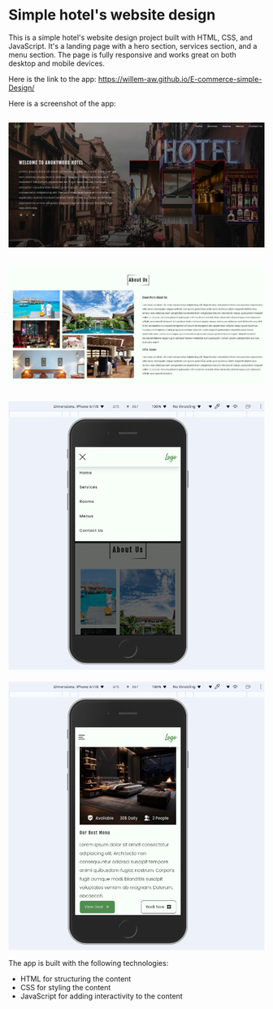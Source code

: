 # Simple hotel's website design
This is a simple hotel's website design project built with HTML, CSS, and JavaScript. It's a landing page with a hero section, services section, and a menu section. The page is fully responsive and works great on both desktop and mobile devices.

Here is the link to the app:
<https://willem-aw.github.io/E-commerce-simple-Design/>

Here is a screenshot of the app:

![Screenshot of the app](./Img/Screenshot/Simple-E-Com-SS1.png)
---
![Screenshot of the app](./Img/Screenshot/Simple-E-Com-SS2.png)
---
![Screenshot of the app](./Img/Screenshot/Simple-E-Com-SS-Mob1.png)
---
![Screenshot of the app](./Img/Screenshot/Simple-E-Com-SS-Mob2.png)


The app is built with the following technologies:

* HTML for structuring the content
* CSS for styling the content
* JavaScript for adding interactivity to the content
